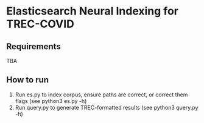 # Elasticsearch Neural Indexing for TREC-COVID

## Requirements
TBA

## How to run
1. Run es.py to index corpus, ensure paths are correct, or correct them flags (see python3 es.py -h)
2. Run query.py to generate TREC-formatted results (see python3 query.py -h)
